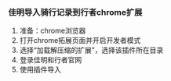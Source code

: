 ### 佳明导入骑行记录到行者chrome扩展 
1. 准备：chrome浏览器
2. 打开chrome拓展页面并开启开发者模式
3. 选择“加载解压缩的扩展”，选择该插件所在目录
4. 登录佳明和行者官网
5. 使用插件导入
